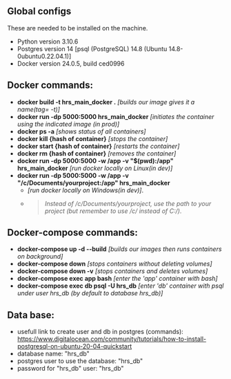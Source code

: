 ## Global configs 
These are needed to be installed on the machine. 
- Python version 3.10.6
- Postgres version 14 [psql (PostgreSQL) 14.8 (Ubuntu 14.8-0ubuntu0.22.04.1)]
- Docker version 24.0.5, build ced0996 


## Docker commands:
  - **docker build -t hrs_main_docker .**   *[builds our image gives it a name(tag= -t)]*
  - **docker run -dp 5000:5000 hrs_main_docker** *[initiates the container using the indicated image (in prod)]*
  - **docker ps -a**  *[shows status of all containers]*
  - **docker kill {hash of container}**  *[stops the container]*
  - **docker start {hash of container}**  *[restarts the container]*
  - **docker rm {hash of container}**  *[removes the container]*
  - **docker run -dp 5000:5000 -w /app -v "$(pwd):/app" hrs_main_docker**     *[run docker locally on Linux(in dev)]*
  - **docker run -dp 5000:5000 -w /app -v "/c/Documents/yourproject:/app" hrs_main_docker**     
    - *[run docker locally on Windows(in dev)]*. 
    - > *Instead of /c/Documents/yourproject, use the path to your project (but remember to use /c/ instead of C:/)*.


## Docker-compose commands:
  - **docker-compose up -d --build**   *[builds our images then runs containers on background]*
  - **docker-compose down** *[stops containers without deleting volumes]*
  - **docker-compose down -v** *[stops containers and deletes volumes]*
  - **docker-compose exec app bash** *[enter the 'app' container with bash]*
  - **docker-compose exec db psql -U hrs_db** *[enter 'db' container with psql under user hrs_db (by default to database hrs_db)]*



## Data base:
 - usefull link to create user and db in postgres (commands): https://www.digitalocean.com/community/tutorials/how-to-install-postgresql-on-ubuntu-20-04-quickstart
 - database name: "hrs_db"
 - postgres user to use the database: "hrs_db"
 - password for "hrs_db" user: "hrs_db"
